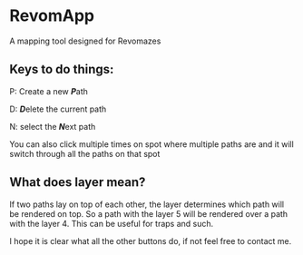 # RevomApp
A mapping tool designed for Revomazes
## Keys to do things:
P: Create a new ***P***ath

D: ***D***elete the current path

N: select the ***N***ext path 

You can also click multiple times on spot where multiple paths are and it will switch through all the paths on that spot

## What does layer mean?
If two paths lay on top of each other, the layer determines which path will be rendered on top. So a path with the layer 5 will be rendered over a path with the layer 4. This can be useful for traps and such.

I hope it is clear what all the other buttons do, if not feel free to contact me. 
